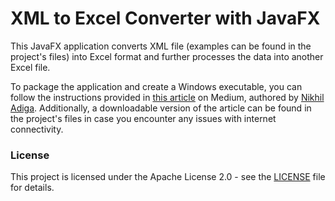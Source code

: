 # XML to Excel Converter with JavaFX

This JavaFX application converts XML file (examples can be found in the project's files) into Excel format and further processes the data into another Excel file.

To package the application and create a Windows executable, you can follow the instructions provided in [this article](https://nikhiladigaz.medium.com/deploying-non-modular-javafx-applications-using-maven-and-launch4j-fb95b8ab0739) on Medium, authored by [Nikhil Adiga](https://nikhiladigaz.medium.com/).
Additionally, a downloadable version of the article can be found in the project's files in case you encounter any issues with internet connectivity.

### License

This project is licensed under the Apache License 2.0 - see the [LICENSE](LICENSE) file for details.
